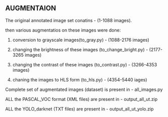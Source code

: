 ## AUGMENTAION 

The original annotated image set conatins - (1-1088 images).

then various augmentatios on these images were done:
  
  1. conversion to grayscale images(to_gray.py) - (1088-2176 images)
  
  2. changing the brightness of these images (to_change_bright.py) - (2177-3265 images)
  
  3. changing the contrast of these images (to_contrast.py) - (3266-4353 images)
  
  4. chaning the images to HLS form (to_hls.py) - (4354-5440 iages)
  
  
  Complete set of augmentated images (dataset) is present in - all_images.py
  
  ALL the PASCAL_VOC format (XML files) are present in - output_all_ut.zip
  
  ALL the YOLO_darknet (TXT files) are present in - output_all_ut_yolo.zip
  
  
